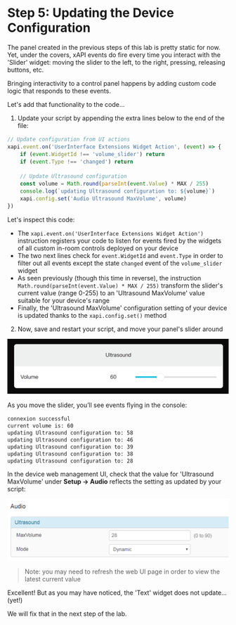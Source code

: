 # Step 5: Updating the Device Configuration

The panel created in the previous steps of this lab is pretty static for now. Yet, under the covers, xAPI events do fire every time you interact with the 'Slider' widget: moving the slider to the left, to the right, pressing, releasing buttons, etc.

Bringing interactivity to a control panel happens by adding custom code logic that responds to these events.

Let's add that functionality to the code...

1. Update your script by appending the extra lines below to the end of the file:

  ```javascript
  // Update configuration from UI actions
  xapi.event.on('UserInterface Extensions Widget Action', (event) => {
      if (event.WidgetId !== 'volume_slider') return
      if (event.Type !== 'changed') return

      // Update Ultrasound configuration
      const volume = Math.round(parseInt(event.Value) * MAX / 255)
      console.log(`updating Ultrasound configuration to: ${volume}`)
      xapi.config.set('Audio Ultrasound MaxVolume', volume)
  })
  ```
Let's inspect this code:
  * The `xapi.event.on('UserInterface Extensions Widget Action')` instruction registers your code to listen for events fired by the widgets of all custom in-room controls deployed on your device
  * The two next lines check for `event.WidgetId` and `event.Type` in order to filter out all events except the state `changed` event of the `volume_slider` widget
  * As seen previously (though this time in reverse), the instruction `Math.round(parseInt(event.Value) * MAX / 255)` transform the slider's current value (range 0-255) to an 'Ultrasound MaxVolume' value suitable for your device's range
  * Finally, the 'Ultrasound MaxVolume' configuration setting of your device is updated thanks to the `xapi.config.set()` method

2. Now, save and restart your script, and move your panel's slider around

  ![Move Slider](assets/images/step5-move-slider-around.png)

  As you move the slider, you’ll see events flying in the console:

  ```shell
  connexion successful
  current volume is: 60
  updating Ultrasound configuration to: 58
  updating Ultrasound configuration to: 46
  updating Ultrasound configuration to: 39
  updating Ultrasound configuration to: 38
  updating Ultrasound configuration to: 28
  ```

  In the device web management UI, check that the value for 'Ultrasound MaxVolume' under **Setup -> Audio** reflects the setting as updated by your script:

  ![Configuration Reflects Changes](assets/images/step5-configuration-reflects-changes.png)
  >Note: you may need to refresh the web UI page in order to view the latest current value

Excellent! But as you may have noticed, the 'Text' widget does not update...(yet!)

We will fix that in the next step of the lab.
